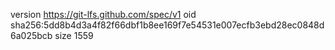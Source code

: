 version https://git-lfs.github.com/spec/v1
oid sha256:5dd8b4d3a4f82f66dbf1b8ee169f7e54531e007ecfb3ebd28ec0848d6a025bcb
size 1559
